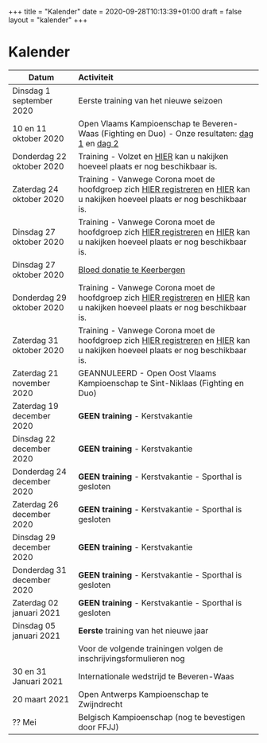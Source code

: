 +++
title = "Kalender"
date = 2020-09-28T10:13:39+01:00
draft = false
layout = "kalender"
+++
# Kalender
| Datum                                     | Activiteit                                                                                       |
| ------------------------------------------|:-------------------------------------------------------------------------------------------------|
| Dinsdag 1 september 2020                  | Eerste training van het nieuwe seizoen                                                           | 
| 10 en 11 oktober 2020                      | Open Vlaams Kampioenschap te Beveren-Waas (Fighting en Duo) - Onze resultaten: [dag 1](https://www.jujitsukeerbergen.be/nieuws/2020/10/10/open-vlaams-kampioenschap-ju-jitsu-2020---dag-1/) en [dag 2](https://www.jujitsukeerbergen.be/nieuws/2020/10/11/open-vlaams-kampioenschap-ju-jitsu-2020---dag-2/)                                      |
| Donderdag 22 oktober 2020                 | Training - Volzet en [HIER](https://docs.google.com/spreadsheets/d/e/2PACX-1vTt0cXcVCAwGQIrvlfOP5QAPXq4vguWz3Jda8E-GeBimTC30aTMs6pmLBcLXje42J4j3yeFY0v4B646/pubhtml?gid=547506106&single=true) kan u nakijken hoeveel plaats er nog beschikbaar is.|
| Zaterdag 24 oktober 2020                  | Training - Vanwege Corona moet de hoofdgroep zich [HIER registreren](https://forms.gle/FFLsm7PgYd6HqF676) en [HIER](https://docs.google.com/spreadsheets/d/e/2PACX-1vTt0cXcVCAwGQIrvlfOP5QAPXq4vguWz3Jda8E-GeBimTC30aTMs6pmLBcLXje42J4j3yeFY0v4B646/pubhtml?gid=547506106&single=true) kan u nakijken hoeveel plaats er nog beschikbaar is.|
| Dinsdag 27 oktober 2020                   | Training - Vanwege Corona moet de hoofdgroep zich [HIER registreren](https://forms.gle/RbcV2zoomKXGCrMZ6) en [HIER](https://docs.google.com/spreadsheets/d/e/2PACX-1vTt0cXcVCAwGQIrvlfOP5QAPXq4vguWz3Jda8E-GeBimTC30aTMs6pmLBcLXje42J4j3yeFY0v4B646/pubhtml?gid=547506106&single=true) kan u nakijken hoeveel plaats er nog beschikbaar is.|
| Dinsdag 27 oktober 2020                   | [Bloed donatie te Keerbergen](https://donorportaal.rodekruis.be/Schedule/SiteSearch.aspx?SearchType=Distance&PostalCode=3140)|
| Donderdag 29 oktober 2020                 | Training - Vanwege Corona moet de hoofdgroep zich [HIER registreren](https://forms.gle/bUgVd9FcVKJujih58) en [HIER](https://docs.google.com/spreadsheets/d/e/2PACX-1vTt0cXcVCAwGQIrvlfOP5QAPXq4vguWz3Jda8E-GeBimTC30aTMs6pmLBcLXje42J4j3yeFY0v4B646/pubhtml?gid=547506106&single=true) kan u nakijken hoeveel plaats er nog beschikbaar is.|
| Zaterdag 31 oktober 2020                  | Training - Vanwege Corona moet de hoofdgroep zich [HIER registreren](https://forms.gle/Vm8oTcB7aQ8UF3u19) en [HIER](https://docs.google.com/spreadsheets/d/e/2PACX-1vTt0cXcVCAwGQIrvlfOP5QAPXq4vguWz3Jda8E-GeBimTC30aTMs6pmLBcLXje42J4j3yeFY0v4B646/pubhtml?gid=547506106&single=true) kan u nakijken hoeveel plaats er nog beschikbaar is.|
| Zaterdag 21 november 2020                 | GEANNULEERD - Open Oost Vlaams Kampioenschap te Sint-Niklaas (Fighting en Duo)                                 |
| Zaterdag 19 december 2020                  | **GEEN training** - Kerstvakantie |
| Dinsdag 22 december 2020                  | **GEEN training** - Kerstvakantie |
| Donderdag 24 december 2020                | **GEEN training** - Kerstvakantie - Sporthal is gesloten |
| Zaterdag 26 december 2020                 | **GEEN training** - Kerstvakantie - Sporthal is gesloten |
| Dinsdag 29 december 2020                  | **GEEN training** - Kerstvakantie |
| Donderdag 31 december 2020                | **GEEN training** - Kerstvakantie - Sporthal is gesloten |
| Zaterdag 02 januari 2021                  | **GEEN training** - Kerstvakantie - Sporthal is gesloten |
| Dinsdag 05 januari 2021                  | **Eerste** training van het nieuwe jaar|
||Voor de volgende trainingen volgen de inschrijvingsformulieren nog|
|30 en 31 Januari 2021                      | Internationale wedstrijd te Beveren-Waas                                                         |
|20 maart 2021                              | Open Antwerps Kampioenschap te Zwijndrecht                                                       |
|?? Mei                                     | Belgisch Kampioenschap (nog te bevestigen door FFJJ)                                             |